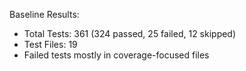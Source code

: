 Baseline Results:
- Total Tests: 361 (324 passed, 25 failed, 12 skipped)
- Test Files: 19
- Failed tests mostly in coverage-focused files
